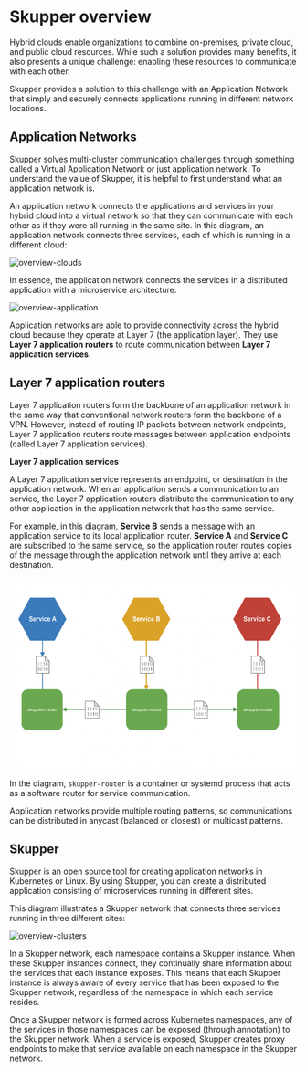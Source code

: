 <a id="skupper-overview"></a>
# Skupper overview

Hybrid clouds enable organizations to combine on-premises, private cloud, and public cloud resources.
While such a solution provides many benefits, it also presents a unique challenge: enabling these resources to communicate with each other.

Skupper provides a solution to this challenge with an Application Network that simply and securely connects applications running in different network locations.

<a id="application-networks"></a>
## Application Networks

Skupper solves multi-cluster communication challenges through something called a Virtual Application Network or just application network.
To understand the value of Skupper, it is helpful to first understand what an application network is.

An application network connects the applications and services in your hybrid cloud into a virtual network so that they can communicate with each other as if they were all running in the same site.
In this diagram, an application network connects three services, each of which is running in a different cloud:

![overview-clouds](../images/overview-clouds.png)

In essence, the application network connects the services in a distributed application with a microservice architecture.

![overview-application](../images/overview-application.png)

Application networks are able to provide connectivity across the hybrid cloud because they operate at Layer 7 (the application layer).
They use **Layer 7 application routers** to route communication between **Layer 7 application services**.

<a id="layer-7-application-routers"></a>
## Layer 7 application routers

Layer 7 application routers form the backbone of an application network in the same way that conventional network routers form the backbone of a VPN.
However, instead of routing IP packets between network endpoints, Layer 7 application routers route messages between application endpoints (called Layer 7 application services).

**Layer 7 application services**

A Layer 7 application service represents an endpoint, or destination in the application network.
When an application sends a communication to an service, the Layer 7 application routers distribute the communication to any other application in the application network that has the same service.

For example, in this diagram, **Service B** sends a message with an application service to its local application router.
**Service A** and **Service C** are subscribed to the same service, so the application router routes copies of the message through the application network until they arrive at each destination.

![overview-routers](../images/overview-routers.png)

In the diagram, `skupper-router` is a container or systemd process that acts as a software router for service communication.

Application networks provide multiple routing patterns, so communications can be distributed in anycast (balanced or closest) or multicast patterns.

<a id="skupper"></a>
## Skupper

Skupper is an open source tool for creating application networks in Kubernetes or Linux.
By using Skupper, you can create a distributed application consisting of microservices running in different sites.

This diagram illustrates a Skupper network that connects three services running in three different sites:

![overview-clusters](../images/overview-clusters.png)

In a Skupper network, each namespace contains a Skupper instance.
When these Skupper instances connect, they continually share information about the services that each instance exposes.
This means that each Skupper instance is always aware of every service that has been exposed to the Skupper network, regardless of the namespace in which each service resides.

Once a Skupper network is formed across Kubernetes namespaces, any of the services in those namespaces can be exposed (through annotation) to the Skupper network.
When a service is exposed, Skupper creates proxy endpoints to make that service available on each namespace in the Skupper network.

